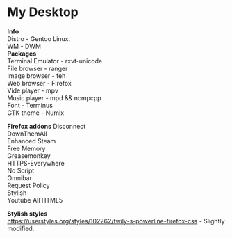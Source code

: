 My Desktop
=======
**Info**  
Distro - Gentoo Linux.  
WM - DWM  
**Packages**  
Terminal Emulator - rxvt-unicode  
File browser - ranger  
Image browser - feh  
Web browser - Firefox  
Vide player - mpv  
Music player - mpd && ncmpcpp  
Font - Terminus  
GTK theme - Numix  
  
**Firefox addons**
Disconnect  
DownThemAll  
Enhanced Steam  
Free Memory  
Greasemonkey  
HTTPS-Everywhere  
No Script  
Omnibar  
Request Policy  
Stylish  
Youtube All HTML5  
  
**Stylish styles**  
https://userstyles.org/styles/102262/twily-s-powerline-firefox-css - Slightly modified.
